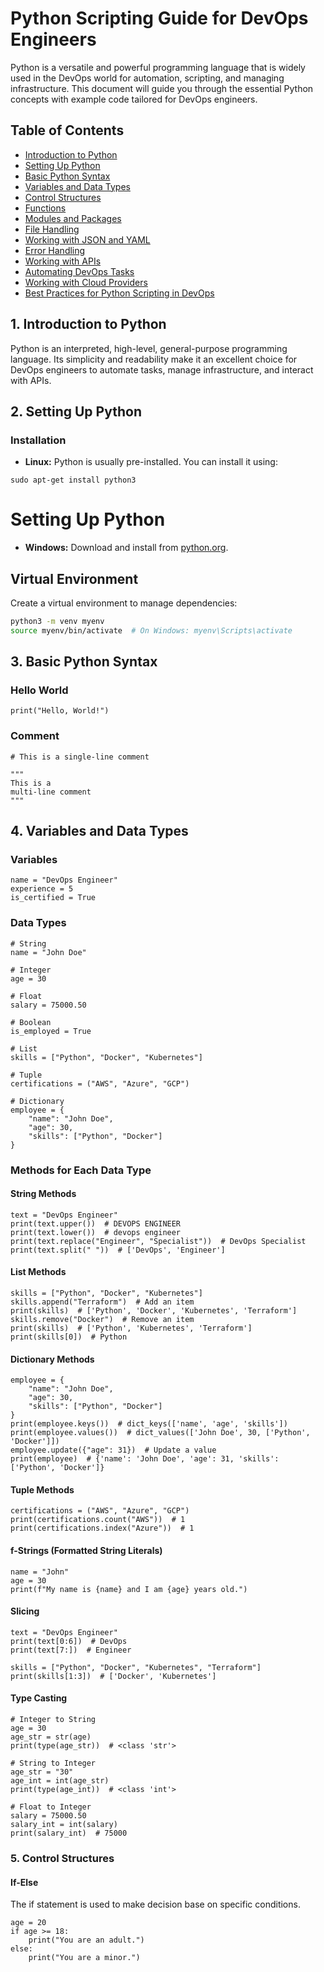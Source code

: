 # Python Scripting Guide for DevOps Engineers

Python is a versatile and powerful programming language that is widely used in the DevOps world for automation, scripting, and managing infrastructure. This document will guide you through the essential Python concepts with example code tailored for DevOps engineers.

## Table of Contents

*   [Introduction to Python](#1-introduction-to-python)
*   [Setting Up Python](#2-setting-up-python)
*   [Basic Python Syntax](#3-basic-python-syntax)
*   [Variables and Data Types](#4-variables-and-data-types)
*   [Control Structures](#5-control-structures)
*   [Functions](#6-functions)
*   [Modules and Packages](#7-modules-and-packages)
*   [File Handling](#8-file-handling)
*   [Working with JSON and YAML](#9-working-with-json-and-yaml)
*   [Error Handling](#10-error-handling)
*   [Working with APIs](#11-working-with-apis)
*   [Automating DevOps Tasks](#12-automating-devops-tasks)
*   [Working with Cloud Providers](#13-working-with-cloud-providers)
*   [Best Practices for Python Scripting in DevOps](#14-best-practices-for-python-scripting-in-devops)

## 1. Introduction to Python

Python is an interpreted, high-level, general-purpose programming language. Its simplicity and readability make it an excellent choice for DevOps engineers to automate tasks, manage infrastructure, and interact with APIs.

## 2. Setting Up Python

### Installation

*   **Linux:** Python is usually pre-installed. You can install it using:

```
sudo apt-get install python3
```
# Setting Up Python

*   **Windows:** Download and install from [python.org](https://www.python.org/).

## Virtual Environment

Create a virtual environment to manage dependencies:

```bash
python3 -m venv myenv
source myenv/bin/activate  # On Windows: myenv\Scripts\activate
```

## 3. Basic Python Syntax

### Hello World

```
print("Hello, World!")
```
### Comment 

```
# This is a single-line comment

"""
This is a
multi-line comment
"""
```
## 4. Variables and Data Types

### Variables

```
name = "DevOps Engineer"
experience = 5
is_certified = True
```

### Data Types

```
# String
name = "John Doe"

# Integer
age = 30

# Float
salary = 75000.50

# Boolean
is_employed = True

# List
skills = ["Python", "Docker", "Kubernetes"]

# Tuple
certifications = ("AWS", "Azure", "GCP")

# Dictionary
employee = {
    "name": "John Doe",
    "age": 30,
    "skills": ["Python", "Docker"]
}
```
### Methods for Each Data Type

#### String Methods

```
text = "DevOps Engineer"
print(text.upper())  # DEVOPS ENGINEER
print(text.lower())  # devops engineer
print(text.replace("Engineer", "Specialist"))  # DevOps Specialist
print(text.split(" "))  # ['DevOps', 'Engineer']
```
#### List Methods

```
skills = ["Python", "Docker", "Kubernetes"]
skills.append("Terraform")  # Add an item
print(skills)  # ['Python', 'Docker', 'Kubernetes', 'Terraform']
skills.remove("Docker")  # Remove an item
print(skills)  # ['Python', 'Kubernetes', 'Terraform']
print(skills[0])  # Python
```
#### Dictionary Methods

```
employee = {
    "name": "John Doe",
    "age": 30,
    "skills": ["Python", "Docker"]
}
print(employee.keys())  # dict_keys(['name', 'age', 'skills'])
print(employee.values())  # dict_values(['John Doe', 30, ['Python', 'Docker']])
employee.update({"age": 31})  # Update a value
print(employee)  # {'name': 'John Doe', 'age': 31, 'skills': ['Python', 'Docker']}
```

#### Tuple Methods

```
certifications = ("AWS", "Azure", "GCP")
print(certifications.count("AWS"))  # 1
print(certifications.index("Azure"))  # 1
```

#### f-Strings (Formatted String Literals)

```
name = "John"
age = 30
print(f"My name is {name} and I am {age} years old.")

```
#### Slicing

```
text = "DevOps Engineer"
print(text[0:6])  # DevOps
print(text[7:])  # Engineer

skills = ["Python", "Docker", "Kubernetes", "Terraform"]
print(skills[1:3])  # ['Docker', 'Kubernetes']
```
#### Type Casting

```
# Integer to String
age = 30
age_str = str(age)
print(type(age_str))  # <class 'str'>

# String to Integer
age_str = "30"
age_int = int(age_str)
print(type(age_int))  # <class 'int'>

# Float to Integer
salary = 75000.50
salary_int = int(salary)
print(salary_int)  # 75000
```
### 5. Control Structures

#### If-Else
 The if statement is used to make decision base on specific conditions.
 
```
age = 20
if age >= 18:
    print("You are an adult.")
else:
    print("You are a minor.")
```


